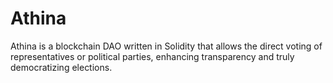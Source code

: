# Athina
Athina is a blockchain DAO written in Solidity that allows the direct voting of representatives or political parties, enhancing transparency and truly democratizing elections.
